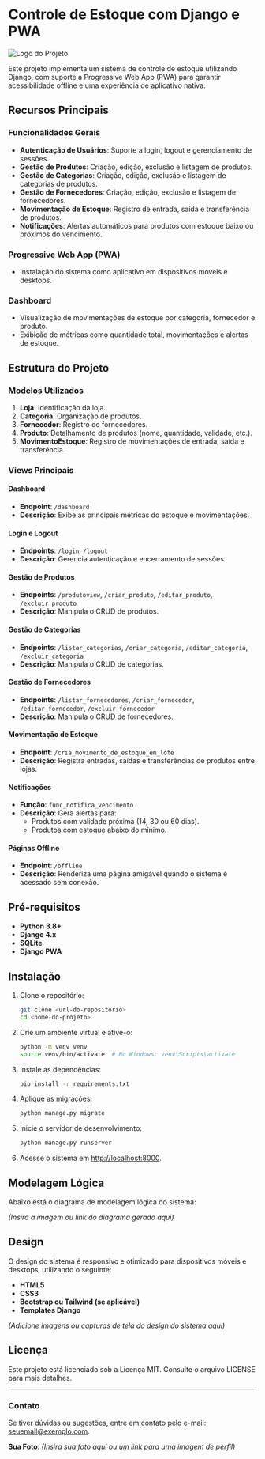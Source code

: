 # Controle de Estoque com Django e PWA

![Logo do Projeto](insira-link-ou-caminho-da-logo-aqui)

Este projeto implementa um sistema de controle de estoque utilizando Django, com suporte a Progressive Web App (PWA) para garantir acessibilidade offline e uma experiência de aplicativo nativa.

## Recursos Principais

### Funcionalidades Gerais

- **Autenticação de Usuários**: Suporte a login, logout e gerenciamento de sessões.
- **Gestão de Produtos**: Criação, edição, exclusão e listagem de produtos.
- **Gestão de Categorias**: Criação, edição, exclusão e listagem de categorias de produtos.
- **Gestão de Fornecedores**: Criação, edição, exclusão e listagem de fornecedores.
- **Movimentação de Estoque**: Registro de entrada, saída e transferência de produtos.
- **Notificações**: Alertas automáticos para produtos com estoque baixo ou próximos do vencimento.

### Progressive Web App (PWA)



- Instalação do sistema como aplicativo em dispositivos móveis e desktops.

### Dashboard

- Visualização de movimentações de estoque por categoria, fornecedor e produto.
- Exibição de métricas como quantidade total, movimentações e alertas de estoque.

## Estrutura do Projeto

### Modelos Utilizados

1. **Loja**: Identificação da loja.
2. **Categoria**: Organização de produtos.
3. **Fornecedor**: Registro de fornecedores.
4. **Produto**: Detalhamento de produtos (nome, quantidade, validade, etc.).
5. **MovimentoEstoque**: Registro de movimentações de entrada, saída e transferência.

### Views Principais

#### Dashboard

- **Endpoint**: `/dashboard`
- **Descrição**: Exibe as principais métricas do estoque e movimentações.

#### Login e Logout

- **Endpoints**: `/login`, `/logout`
- **Descrição**: Gerencia autenticação e encerramento de sessões.

#### Gestão de Produtos

- **Endpoints**: `/produtoview`, `/criar_produto`, `/editar_produto`, `/excluir_produto`
- **Descrição**: Manipula o CRUD de produtos.

#### Gestão de Categorias

- **Endpoints**: `/listar_categorias`, `/criar_categoria`, `/editar_categoria`, `/excluir_categoria`
- **Descrição**: Manipula o CRUD de categorias.

#### Gestão de Fornecedores

- **Endpoints**: `/listar_fornecedores`, `/criar_fornecedor`, `/editar_fornecedor`, `/excluir_fornecedor`
- **Descrição**: Manipula o CRUD de fornecedores.

#### Movimentação de Estoque

- **Endpoint**: `/cria_movimento_de_estoque_em_lote`
- **Descrição**: Registra entradas, saídas e transferências de produtos entre lojas.

#### Notificações

- **Função**: `func_notifica_vencimento`
- **Descrição**: Gera alertas para:
  - Produtos com validade próxima (14, 30 ou 60 dias).
  - Produtos com estoque abaixo do mínimo.

#### Páginas Offline

- **Endpoint**: `/offline`
- **Descrição**: Renderiza uma página amigável quando o sistema é acessado sem conexão.

## Pré-requisitos

- **Python 3.8+**
- **Django 4.x**
- **SQLite**
- **Django PWA**

## Instalação

1. Clone o repositório:

   ```bash
   git clone <url-do-repositorio>
   cd <nome-do-projeto>
   ```

2. Crie um ambiente virtual e ative-o:

   ```bash
   python -m venv venv
   source venv/bin/activate  # No Windows: venv\Scripts\activate
   ```

3. Instale as dependências:

   ```bash
   pip install -r requirements.txt
   ```

4. Aplique as migrações:

   ```bash
   python manage.py migrate
   ```

5. Inicie o servidor de desenvolvimento:

   ```bash
   python manage.py runserver
   ```

6. Acesse o sistema em [http://localhost:8000](http://localhost:8000).

## Modelagem Lógica

Abaixo está o diagrama de modelagem lógica do sistema:

*(Insira a imagem ou link do diagrama gerado aqui)*

## Design

O design do sistema é responsivo e otimizado para dispositivos móveis e desktops, utilizando o seguinte:

- **HTML5**
- **CSS3**
- **Bootstrap ou Tailwind (se aplicável)**
- **Templates Django**

*(Adicione imagens ou capturas de tela do design do sistema aqui)*

## Licença

Este projeto está licenciado sob a Licença MIT. Consulte o arquivo LICENSE para mais detalhes.

---

### Contato

Se tiver dúvidas ou sugestões, entre em contato pelo e-mail: [seuemail@exemplo.com](mailto\:seuemail@exemplo.com).

**Sua Foto**:
*(Insira sua foto aqui ou um link para uma imagem de perfil)*

